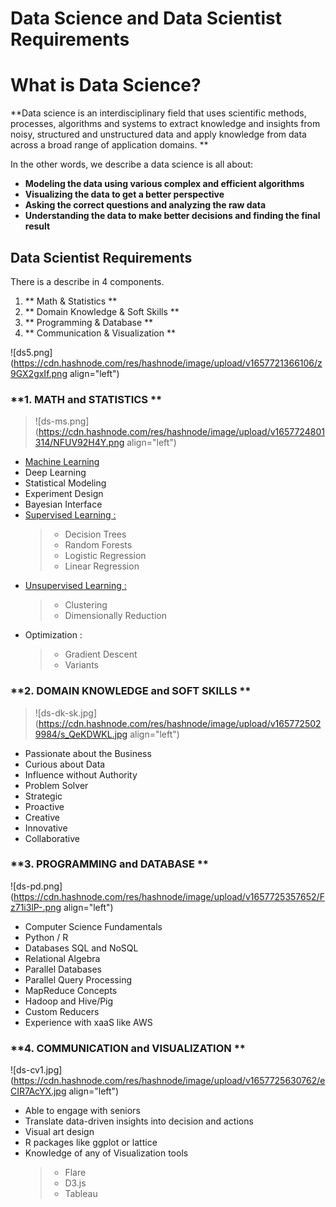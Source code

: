 # Data Science and Data Scientist Requirements

# What is Data Science? 

**Data science is an interdisciplinary field that uses scientific methods, processes, algorithms and systems to extract knowledge and insights from noisy, structured and unstructured data and apply knowledge from data across a broad range of application domains. **


In the other words, we describe a data science is all about:

- **Modeling the data using various complex and efficient algorithms**
- **Visualizing the data to get a better perspective**
- **Asking the correct questions and analyzing the raw data**
- **Understanding the data to make better decisions and finding the final result**


## Data Scientist Requirements 

There is a describe in 4 components.
 
1.  ** Math & Statistics **
2. ** Domain Knowledge & Soft Skills **
3. ** Programming & Database **
4. ** Communication & Visualization **


![ds5.png](https://cdn.hashnode.com/res/hashnode/image/upload/v1657721366106/z9GX2gxIf.png align="left")


### **1. MATH and STATISTICS **

> ![ds-ms.png](https://cdn.hashnode.com/res/hashnode/image/upload/v1657724801314/NFUV92H4Y.png align="left")


- [Machine Learning](https://bhagirathkd.hashnode.dev/machine-learning)
-  Deep Learning
-  Statistical Modeling
-  Experiment Design
-  Bayesian Interface
- [Supervised Learning :](https://bhagirathkd.hashnode.dev/most-famous-supervised-machine-learning-algorithms)
    > - Decision Trees
    > - Random Forests
    > - Logistic Regression
    > - Linear Regression
- [Unsupervised Learning :](https://bhagirathkd.hashnode.dev/most-famous-unsupervised-machine-learning-algorithms)  
    > - Clustering
    > - Dimensionally Reduction
-  Optimization :  
    > - Gradient Descent
    > - Variants



### **2. DOMAIN KNOWLEDGE and SOFT SKILLS **

> ![ds-dk-sk.jpg](https://cdn.hashnode.com/res/hashnode/image/upload/v1657725029984/s_QeKDWKL.jpg align="left")


-  Passionate about the Business
-  Curious about Data
-  Influence without Authority
-  Problem Solver
-  Strategic
-  Proactive
-  Creative
-  Innovative
-  Collaborative


### **3. PROGRAMMING and DATABASE **

![ds-pd.png](https://cdn.hashnode.com/res/hashnode/image/upload/v1657725357652/Fz71i3lP-.png align="left")


-  Computer Science Fundamentals
-  Python / R
-  Databases SQL and NoSQL
-  Relational Algebra
-  Parallel Databases
-  Parallel Query Processing
-  MapReduce Concepts
-  Hadoop and Hive/Pig
-  Custom Reducers
-  Experience with xaaS like AWS


### **4. COMMUNICATION and VISUALIZATION **

![ds-cv1.jpg](https://cdn.hashnode.com/res/hashnode/image/upload/v1657725630762/eCIR7AcYX.jpg align="left")


-  Able to engage with seniors
-  Translate data-driven insights into decision and actions
-  Visual art design
-  R packages like ggplot or lattice
-  Knowledge of any of Visualization tools
    > - Flare
    > - D3.js
    > - Tableau